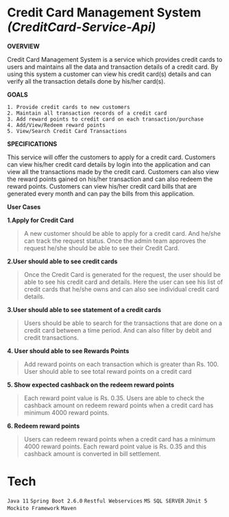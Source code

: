 # Credit Card Management System  _(CreditCard-Service-Api)_


**OVERVIEW**

Credit Card Management System is a service which provides credit cards to users and maintains all the data and transaction details of a credit card. By using this system a customer can view his credit card(s) details and can verify all the transaction details done by his/her card(s). 

**GOALS**

    1. Provide credit cards to new customers
    2. Maintain all transaction records of a credit card
    3. Add reward points to credit card on each transaction/purchase
    4. Add/View/Redeem reward points
    5. View/Search Credit Card Transactions

**SPECIFICATIONS**

This service will offer the customers to apply for a credit card. Customers can view his/her credit card details by login into the application and can view all the transactions made by the credit card. Customers can also view the reward points gained on his/her transaction and can also redeem the reward points. Customers can view his/her credit card bills that are generated every month and can pay the bills from this application.

**User Cases**

**1.Apply for Credit Card**

> A new customer should be able to apply for a credit card. And he/she can track the request status. Once the admin team approves the request he/she should be able to see their Credit Card.

**2.User should able to see credit cards**

> Once the Credit Card is generated for the request, the user should be able to see his credit card and details. Here the user can see his list of credit cards that he/she owns and can also see individual credit card details.

**3.User should able to see statement of a credit cards**

> Users should be able to search for the transactions that are done on a credit card between a time period. And can also filter by debit and credit transactions.

**4. User should able to see Rewards Points**

> Add reward points on each transaction which is greater than Rs. 100. User should able to see total reward points on a credit card

**5. Show expected cashback on the redeem reward points**

> Each reward point value is Rs. 0.35. Users are able to check the cashback amount on redeem reward points when a credit card has minimum 4000 reward points.

**6. Redeem reward points**

> Users can redeem reward points when a credit card has a minimum 4000 reward points. Each reward point value is Rs. 0.35 and this cashback amount is converted in bill settlement.

    
# Tech

`Java 11`
`Spring Boot 2.6.0`
`Restful Webservices`
`MS SQL SERVER`
`JUnit 5`
`Mockito Framework`
`Maven`

